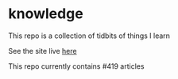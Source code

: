 # knowledge

This repo is a collection of tidbits of things I learn

See the site live [here](https://mark1626.github.io/knowledge/)

This repo currently contains #419 articles
